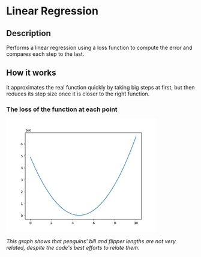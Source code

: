 
# Linear Regression
## Description
Performs a linear regression using a loss function to compute the error and compares each step to the last. 
## How it works
It approximates the real function quickly by taking big steps at first, but then reduces its step size once it is closer to the right function.
### The loss of the function at each point
<img src=Figure_1.png width=400/>

*This graph shows that penguins' bill and flipper lengths are not very related, despite the code's best efforts to relate them.*
